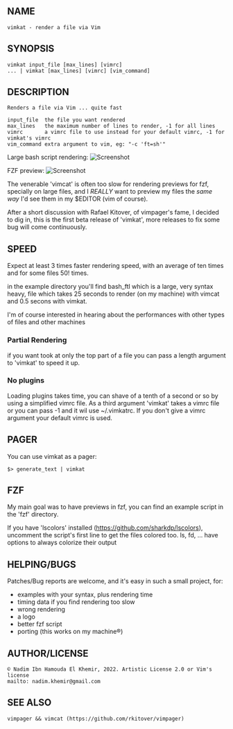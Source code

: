 ## NAME
	vimkat - render a file via Vim
## SYNOPSIS
	vimkat input_file [max_lines] [vimrc]
	... | vimkat [max_lines] [vimrc] [vim_command]   
## DESCRIPTION
	Renders a file via Vim ... quite fast

	input_file	the file you want rendered
	max_lines	the maximum number of lines to render, -1 for all lines
	vimrc		a vimrc file to use instead for your default vimrc, -1 for vimkat's vimrc
	vim_command	extra argument to vim, eg: "-c 'ft=sh'"

Large bash script rendering:
![Screenshot](https://raw.github.com/nkh/vimkat/main/screenshots/time_ftl_full.png)

FZF preview:
![Screenshot](https://raw.github.com/nkh/vimkat/main/screenshots/fzf_preview.png)

The venerable 'vimcat' is often too slow for rendering previews for fzf, specially on large files, and I _REALLY_ want to 
preview my files the _same way_ I'd see them in my $EDITOR (vim of course).

After a short discussion with Rafael Kitover, of vimpager's fame, I decided to dig in, this
is the first beta release of 'vimkat', more releases to fix some bug will come continuously.

## SPEED

Expect at least 3 times faster rendering speed, with an average of ten times and for some files 50! times.

in the example directory you'll find bash_ftl which is a large, very syntax heavy, file which takes 25 seconds
to render (on my machine) with vimcat and 0.5 secons with vimkat.

I'm of course interested in hearing about the performances with other types of files and other machines

### Partial Rendering

if you want took at only the top part of a file you can pass a length argument to 'vimkat' to speed it up.

### No plugins

Loading plugins takes time, you can shave of a tenth of a second or so by using a simplified vimrc file. As a 
third argument 'vimkat' takes a vimrc file or you can pass -1 and it wil use ~/.vimkatrc. If you don't give a
vimrc argument your default vimrc is used.
 
## PAGER

You can use vimkat as a pager:

	$> generate_text | vimkat

## FZF

My main goal was to have previews in fzf, you can find an example script in the 'fzf' directory.

If you have 'lscolors' installed (https://github.com/sharkdp/lscolors), uncomment the script's
first line to get the files colored too. ls, fd, ... have options to always colorize their output

## HELPING/BUGS

Patches/Bug reports are welcome, and it's easy in such a small project, for:

- examples with your syntax, plus rendering time
- timing data if you find rendering too slow
- wrong rendering
- a logo
- better fzf script
- porting (this works on my machine®)

## AUTHOR/LICENSE
	© Nadim Ibn Hamouda El Khemir, 2022. Artistic License 2.0 or Vim's license
	mailto: nadim.khemir@gmail.com

## SEE ALSO
	vimpager && vimcat (https://github.com/rkitover/vimpager)


